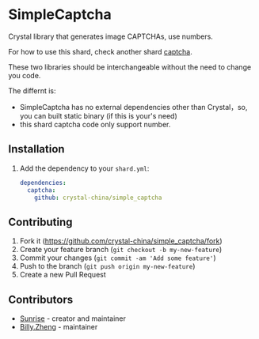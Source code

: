 # SimpleCaptcha

Crystal library that generates image CAPTCHAs, use numbers.

For how to use this shard, check another shard [captcha](https://github.com/crystal-china/captcha).

These two libraries should be interchangeable without the need to change you code.

The differnt is:

- SimpleCaptcha has no external dependencies other than Crystal，so, you can 
  built static binary (if this is your's need)
- this shard captcha code only support number.

## Installation

1. Add the dependency to your `shard.yml`:

   ```yaml
   dependencies:
     captcha:
       github: crystal-china/simple_captcha
   ```

## Contributing

1. Fork it (<https://github.com/crystal-china/simple_captcha/fork>)
2. Create your feature branch (`git checkout -b my-new-feature`)
3. Commit your changes (`git commit -am 'Add some feature'`)
4. Push to the branch (`git push origin my-new-feature`)
5. Create a new Pull Request

## Contributors

- [Sunrise](https://github.com/yanecc) - creator and maintainer
- [Billy.Zheng](https://github.com/zw963) - maintainer

